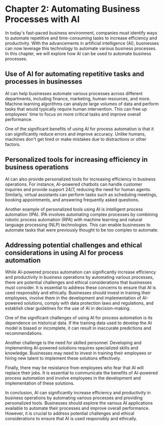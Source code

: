 Chapter 2: Automating Business Processes with AI
================================================

In today's fast-paced business environment, companies must identify ways to automate repetitive and time-consuming tasks to increase efficiency and productivity. With the advancements in artificial intelligence (AI), businesses can now leverage this technology to automate various business processes. In this chapter, we will explore how AI can be used to automate business processes.

Use of AI for automating repetitive tasks and processes in businesses
---------------------------------------------------------------------

AI can help businesses automate various processes across different departments, including finance, marketing, human resources, and more. Machine learning algorithms can analyze large volumes of data and perform tasks that would typically require human intervention. This can free up employees' time to focus on more critical tasks and improve overall performance.

One of the significant benefits of using AI for process automation is that it can significantly reduce errors and improve accuracy. Unlike humans, machines don't get tired or make mistakes due to distractions or other factors.

Personalized tools for increasing efficiency in business operations
-------------------------------------------------------------------

AI can also provide personalized tools for increasing efficiency in business operations. For instance, AI-powered chatbots can handle customer inquiries and provide support 24/7, reducing the need for human agents. Similarly, virtual assistants can perform tasks such as scheduling meetings, booking appointments, and answering frequently asked questions.

Another example of personalized tools using AI is intelligent process automation (IPA). IPA involves automating complex processes by combining robotic process automation (RPA) with machine learning and natural language processing (NLP) technologies. This can enable businesses to automate tasks that were previously thought to be too complex to automate.

Addressing potential challenges and ethical considerations in using AI for process automation
---------------------------------------------------------------------------------------------

While AI-powered process automation can significantly increase efficiency and productivity in business operations by automating various processes, there are potential challenges and ethical considerations that businesses must consider. It is essential to address these concerns to ensure that AI is used responsibly and ethically. Businesses should invest in training their employees, involve them in the development and implementation of AI-powered solutions, comply with data protection laws and regulations, and establish clear guidelines for the use of AI in decision-making.

One of the significant challenges of using AI for process automation is its dependence on historical data. If the training data used to develop the AI model is biased or incomplete, it can result in inaccurate predictions and recommendations.

Another challenge is the need for skilled personnel. Developing and implementing AI-powered solutions requires specialized skills and knowledge. Businesses may need to invest in training their employees or hiring new talent to implement these solutions effectively.

Finally, there may be resistance from employees who fear that AI will replace their jobs. It is essential to communicate the benefits of AI-powered process automation and involve employees in the development and implementation of these solutions.

In conclusion, AI can significantly increase efficiency and productivity in business operations by automating various processes and providing personalized tools. Businesses should explore the various AI applications available to automate their processes and improve overall performance. However, it is crucial to address potential challenges and ethical considerations to ensure that AI is used responsibly and ethically.
